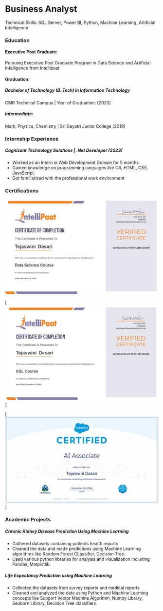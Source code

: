 # Business Analyst
Technical Skills: SQL Server, Power BI, Python, Machine Learning, Artificial Intelligence 

### Education
#### Executive Post Graduate: 
Pursuing Executive Post Graduate Program in Data Science and Artificial Intelligence from Intellipaat
#### Graduation: 
##### Bachelor of Technology (B. Tech) in Information Technology
CMR Technical Campus | Year of Graduation: [2023]
##### Intermediate:
Math, Physics, Chemistry | Sri Gayatri Junior College [2019]

### Internship Experience
##### Cognizant Technology Solutions | .Net Developer [2023]
* Worked as an Intern in Web Development Domain for 5 months
* Gained knowledge on programming languages like C#, HTML, CSS, JavaScript.
* Got familiarized with the professional work environment

### Certifications

<a href="https://example.com">
  <img src="assets/DS.png" alt="Clickable Image">
</a>

[![SQL Server](/assets/SQL.png)]

[![AI Associate](https://github.com/Tejaswini-dasari/portfolio/blob/main/assets/AI%20Associate.png)]




### Academic Projects
##### Chronic Kidney Disease Prediction Using Machine Learning
* Gathered datasets containing patients health reports
* Cleaned the data and made predictions using Machine Learning algorithms like Random Forest CLassifier, Decision Tree.
* Used various python libraries for analysis and visualization including Pandas, Matplotlib.

##### Life Expectancy Prediction using Machine Learning
* Collected the datasets from survey reports and medical reports
* Cleaned and analyzed the data using Python and Machine Learning concepts like Support Vector Machine Algorithm, Numpy Library, Seaborn Library, Decision Tree classifiers.

